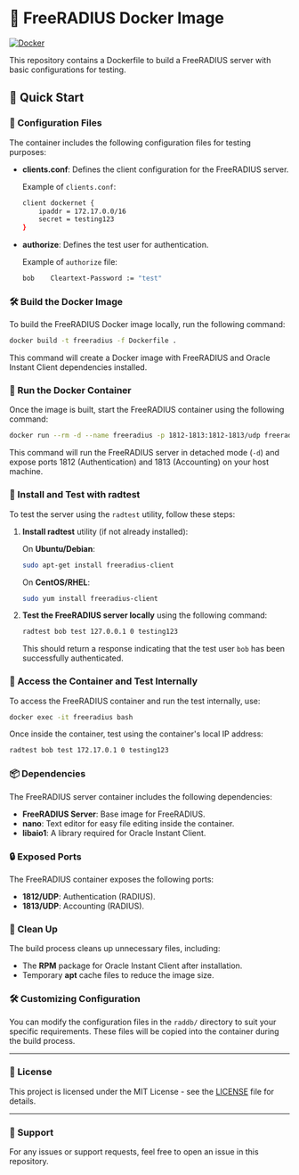 # 🐳 FreeRADIUS Docker Image

[![Docker](https://img.shields.io/badge/Docker-Image-blue?logo=docker)](https://hub.docker.com/r/devzami/freeradius)

This repository contains a Dockerfile to build a FreeRADIUS server with basic configurations for testing.

## 🚀 Quick Start

### 📂 Configuration Files

The container includes the following configuration files for testing purposes:

- **clients.conf**: Defines the client configuration for the FreeRADIUS server.

  Example of `clients.conf`:
  ```bash
  client dockernet {
      ipaddr = 172.17.0.0/16
      secret = testing123
  }
  ```

- **authorize**: Defines the test user for authentication.

  Example of `authorize` file:
  ```bash
  bob    Cleartext-Password := "test"
  ```
  
### 🛠️ Build the Docker Image

To build the FreeRADIUS Docker image locally, run the following command:

```bash
docker build -t freeradius -f Dockerfile .
```

This command will create a Docker image with FreeRADIUS and Oracle Instant Client dependencies installed.

### 🐳 Run the Docker Container

Once the image is built, start the FreeRADIUS container using the following command:

```bash
docker run --rm -d --name freeradius -p 1812-1813:1812-1813/udp freeradius
```

This command will run the FreeRADIUS server in detached mode (`-d`) and expose ports 1812 (Authentication) and 1813 (Accounting) on your host machine.

### 🔧 Install and Test with radtest

To test the server using the `radtest` utility, follow these steps:

1. **Install radtest** utility (if not already installed):

   On **Ubuntu/Debian**:
   ```bash
   sudo apt-get install freeradius-client
   ```

   On **CentOS/RHEL**:
   ```bash
   sudo yum install freeradius-client
   ```

2. **Test the FreeRADIUS server locally** using the following command:

   ```bash
   radtest bob test 127.0.0.1 0 testing123
   ```

   This should return a response indicating that the test user `bob` has been successfully authenticated.

### 🐚 Access the Container and Test Internally

To access the FreeRADIUS container and run the test internally, use:

```bash
docker exec -it freeradius bash
```

Once inside the container, test using the container's local IP address:

```bash
radtest bob test 172.17.0.1 0 testing123
```

### 📦 Dependencies

The FreeRADIUS server container includes the following dependencies:

- **FreeRADIUS Server**: Base image for FreeRADIUS.
- **nano**: Text editor for easy file editing inside the container.
- **libaio1**: A library required for Oracle Instant Client.

### 🔒 Exposed Ports

The FreeRADIUS container exposes the following ports:

- **1812/UDP**: Authentication (RADIUS).
- **1813/UDP**: Accounting (RADIUS).

### 🧹 Clean Up

The build process cleans up unnecessary files, including:

- The **RPM** package for Oracle Instant Client after installation.
- Temporary **apt** cache files to reduce the image size.

### 🛠️ Customizing Configuration

You can modify the configuration files in the `raddb/` directory to suit your specific requirements. These files will be copied into the container during the build process.

---

### 📄 License

This project is licensed under the MIT License - see the [LICENSE](LICENSE) file for details.

---

### 🔑 Support

For any issues or support requests, feel free to open an issue in this repository.
